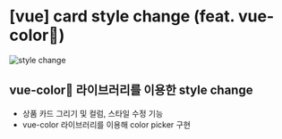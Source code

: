 # [vue] card style change (feat. vue-color🎨)

![style change](https://user-images.githubusercontent.com/100943412/214655742-ed34fb5b-4f4b-4782-b0e0-9042bccf3370.gif)
## vue-color🎨 라이브러리를 이용한 style change
- 상품 카드 그리기 및 컬럼, 스타일 수정 기능
- vue-color 라이브러리를 이용해 color picker 구현
